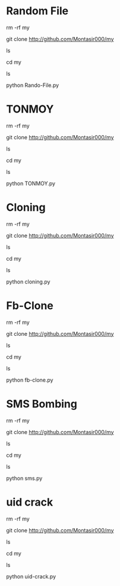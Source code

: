 # Random File
rm -rf my

git clone http://github.com/Montasir000/my

ls

cd my

ls

python Rando-File.py

# TONMOY
rm -rf my

git clone http://github.com/Montasir000/my

ls

cd my

ls

python TONMOY.py

# Cloning
rm -rf my

git clone http://github.com/Montasir000/my

ls

cd my

ls

python cloning.py

# Fb-Clone
rm -rf my

git clone http://github.com/Montasir000/my

ls

cd my

ls

python fb-clone.py


# SMS Bombing
rm -rf my

git clone http://github.com/Montasir000/my

ls

cd my

ls

python sms.py

# uid crack
rm -rf my

git clone http://github.com/Montasir000/my

ls

cd my

ls

python uid-crack.py
